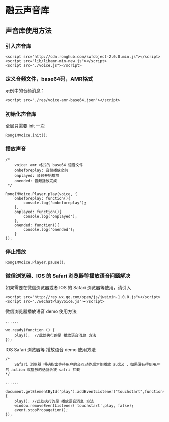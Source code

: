 # 融云声音库

## 声音库使用方法

### 引入声音库

```
<script src="http://cdn.ronghub.com/swfobject-2.0.0.min.js"></script>
<script src="lib/libamr-min-new.js"></script>
<script src="./voice.js"></script>
```

### 定义音频文件，base64码，AMR格式
示例中的音频消息：

```
<script src="./res/voice-amr-base64.json"></script>
```

### 初始化声音库
全局只需要 init 一次

```
RongIMVoice.init();
```

### 播放声音

```
/* 
	voice: amr 格式的 base64 语音文件
 	onbeforeplay: 音频播放之前
 	onplayed: 音频开始播放
 	onended: 音频播放完成
 */

RongIMVoice.Player.play(voice, {
    onbeforeplay: function(){
        console.log('onbeforeplay');
    },
    onplayed: function(){
        console.log('onplayed');
    },
    onended: function(){
        console.log('onended');
    }
});

```

### 停止播放

```
RongIMVoice.Player.pause();
```

### 微信浏览器、IOS 的 Safari 浏览器等播放语音问题解决

如果需要在微信浏览器或者 IOS 的 Safari 浏览器等使用，请引入

```
<script src="http://res.wx.qq.com/open/js/jweixin-1.0.0.js"></script>
<script src="./weChatPlayVoice.js"></script>
```

微信浏览器播放语音 demo 使用方法

```
......

wx.ready(function () {
    play();  //此处执行的是 播放语音消息 方法
});
```

IOS Safari 浏览器等 播放语音 demo 使用方法

```
/*
    Safari 浏览器 明确指出等待用户的交互动作后才能播放 audio ，如果没有得到用户的 action 就播放的话就会被 safri 拦截
*/

......

document.getElementById('play').addEventListener("touchstart",function(event){
    play(); //此处执行的是 播放语音消息 方法
    window.removeEventListener('touchstart',play, false);
    event.stopPropagation(); 
});
```
